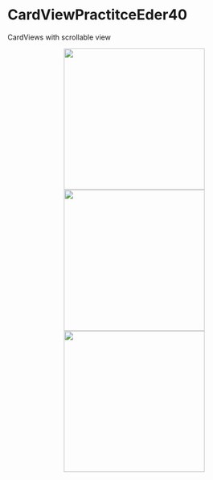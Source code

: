 # CardViewPractitceEder40
CardViews with scrollable view 
<p align = "center">
<img src="https://github.com/EderVidaurri40/CardViewPractitceEder40/assets/134014414/ac2b1fe6-fa48-4052-98fe-12ea40bc00d6" width="280">
<img src="https://github.com/EderVidaurri40/CardViewPractitceEder40/assets/134014414/2bfdc2c0-cd38-4b81-9cf3-e4c170474ad2" width="280">
<img src="https://github.com/EderVidaurri40/CardViewPractitceEder40/assets/134014414/4252240f-c446-4413-9897-21ab65fb5511" width="280">
</p>


